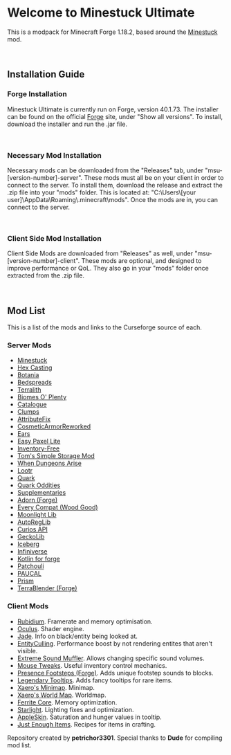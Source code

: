 <h1>Welcome to Minestuck Ultimate</h1>
<p>This is a modpack for Minecraft Forge 1.18.2, based around the <a href="https://github.com/mraof/Minestuck">Minestuck</a> mod.</p>
<br>
<h2>Installation Guide</h2>
<h3>Forge Installation</h3>
<p>Minestuck Ultimate is currently run on Forge, version 40.1.73. The installer can be found on the official <a href="https://files.minecraftforge.net/net/minecraftforge/forge/index_1.18.2.html">Forge</a> site, under "Show all versions". To install, download the installer and run the .jar file.</p>
<br>
<h3>Necessary Mod Installation</h3>
<p>Necessary mods can be downloaded from the "Releases" tab, under "msu-[version-number]-server". These mods must all be on your client in order to connect to the server. To install them, download the release and extract the .zip file into your "mods" folder. This is located at: "C:\Users\[your user]\AppData\Roaming\.minecraft\mods". Once the mods are in, you can connect to the server.</p>
<br>
<h3>Client Side Mod Installation</h3>
<p>Client Side Mods are downloaded from "Releases" as well, under "msu-[version-number]-client". These mods are optional, and designed to improve performance or QoL. They also go in your "mods" folder once extracted from the .zip file.</p>
<br>

<h2>Mod List</h2>
<p>This is a list of the mods and links to the Curseforge source of each.</p>
<h3>Server Mods</h3>
<ul>
  <li><a href ="https://www.curseforge.com/minecraft/mc-mods/minestuck/files/4061655">Minestuck</a></li>
  <li><a href ="https://www.curseforge.com/minecraft/mc-mods/hexcasting/files/3969898">Hex Casting</a></li>
  <li><a href ="https://www.curseforge.com/minecraft/mc-mods/botania/files/3936568">Botania</a></li>
<li><a href ="https://www.curseforge.com/minecraft/mc-mods/bedspreads/files/3858902">Bedspreads</a></li>
<li><a href ="https://www.curseforge.com/minecraft/mc-mods/terralith/files/4001337">Terralith</a></li>
<li><a href ="https://www.curseforge.com/minecraft/mc-mods/biomes-o-plenty/files/3759236">Biomes O' Plenty</a></li>
<li><a href ="https://www.curseforge.com/minecraft/mc-mods/catalogue/files/3803098">Catalogue</a></li>
<li><a href ="https://www.curseforge.com/minecraft/mc-mods/clumps/files/3913406">Clumps</a></li>
<li><a href ="https://www.curseforge.com/minecraft/mc-mods/attributefix/files/3801087">AttributeFix</a></li>
<li><a href ="https://www.curseforge.com/minecraft/mc-mods/cosmetic-armor-reworked/files/4016730">CosmeticArmorReworked</a></li>
<li><a href ="https://www.curseforge.com/minecraft/mc-mods/ears/files/3616896">Ears</a></li>
<li><a href ="https://www.curseforge.com/minecraft/mc-mods/colds-easy-paxel-lite/files/3920551">Easy Paxel Lite</a></li>
<li><a href ="https://www.curseforge.com/minecraft/mc-mods/inventory-free/files/3782203">Inventory-Free</a></li>
<li><a href ="https://www.curseforge.com/minecraft/mc-mods/toms-storage/files/3972854">Tom's Simple Storage Mod </a></li>
<li><a href ="https://www.curseforge.com/minecraft/mc-mods/when-dungeons-arise/files/4047163">When Dungeons Arise</a></li>
<li><a href ="https://www.curseforge.com/minecraft/mc-mods/lootr/files/3991008">Lootr </a></li>
<li><a href ="https://www.curseforge.com/minecraft/mc-mods/quark/files/3840125">Quark</a></li>
<li><a href ="https://www.curseforge.com/minecraft/mc-mods/quark-oddities/files/3575623">Quark Oddities</a></li>
<li><a href ="https://www.curseforge.com/minecraft/mc-mods/supplementaries/files/4049235">Supplementaries</a></li>
<li><a href ="https://www.curseforge.com/minecraft/mc-mods/adorn-for-forge/files/3796950">Adorn (Forge)</a></li>
<li><a href ="https://www.curseforge.com/minecraft/mc-mods/every-compat/files/4056282">Every Compat (Wood Good)</a></li>
<li><a href ="https://www.curseforge.com/minecraft/mc-mods/selene/files/3842421">Moonlight Lib</a></li>
<li><a href ="https://www.curseforge.com/minecraft/mc-mods/autoreglib/files/3642382">AutoRegLib</a></li>
<li><a href ="https://www.curseforge.com/minecraft/mc-mods/curios/files/3841948">Curios API</a></li>
<li><a href ="https://www.curseforge.com/minecraft/mc-mods/geckolib/files/4064442">GeckoLib</a></li>
<li><a href ="https://www.curseforge.com/minecraft/mc-mods/iceberg/files/4035917">Iceberg</a></li>
<li><a href ="https://www.curseforge.com/minecraft/mc-mods/infiniverse/files/3714098">Infiniverse</a></li>
<li><a href ="https://www.curseforge.com/minecraft/mc-mods/kotlin-for-forge/files/3925887">Kotlin for forge</a></li>
<li><a href ="https://www.curseforge.com/minecraft/mc-mods/patchouli/files/3846086">Patchouli</a></li>
<li><a href ="https://www.curseforge.com/minecraft/mc-mods/paucal/files/3831430">PAUCAL</a></li>
<li><a href ="https://www.curseforge.com/minecraft/mc-mods/prism-lib/files/3933410">Prism </a></li>
<li><a href ="https://www.curseforge.com/minecraft/mc-mods/terrablender/files/3957976">TerraBlender (Forge)</a></li>
</ul>


<h3>Client Mods</h3>
<ul>
  <li><a href = "https://www.curseforge.com/minecraft/mc-mods/rubidium/files/4024781">Rubidium</a>. Framerate and memory optimisation.</li>
  <li><a href = "https://www.curseforge.com/minecraft/mc-mods/oculus/files/3929520">Oculus</a>. Shader engine.</li>
  <li><a href = "https://www.curseforge.com/minecraft/mc-mods/jade/files/4035581">Jade</a>. Info on black/entity being looked at.</li>
  <li><a href = "https://www.curseforge.com/minecraft/mc-mods/entityculling/files/3743929">EntityCulling</a>. Performance boost by not rendering entites that aren't visible.</li>
  <li><a href = "https://www.curseforge.com/minecraft/mc-mods/extreme-sound-muffler/files/4033047">Extreme Sound Muffler</a>. Allows changing specific sound volumes.</li>
  <li><a href = "https://www.curseforge.com/minecraft/mc-mods/mouse-tweaks/files/3578801">Mouse Tweaks</a>. Useful inventory control mechanics.</li>
  <li><a href = "https://www.curseforge.com/minecraft/mc-mods/presence-footsteps-forge/files/3909860">Presence Footsteps (Forge)</a>. Adds unique footstep sounds to blocks.</li>
  <li><a href = "https://www.curseforge.com/minecraft/mc-mods/legendary-tooltips/files/4035921">Legendary Tooltips</a>. Adds fancy tooltips for rare items.</li>
  <li><a href ="https://www.curseforge.com/minecraft/mc-mods/xaeros-minimap/files/4026490">Xaero's Minimap</a>. Minimap.</li>
  <li><a href ="https://www.curseforge.com/minecraft/mc-mods/xaeros-world-map/files/4026503">Xaero's World Map</a>. Worldmap.</li>
  <li><a href ="https://www.curseforge.com/minecraft/mc-mods/ferritecore/files/3767288">Ferrite Core</a>. Memory optimization.</li>
  <li><a href = "https://www.curseforge.com/minecraft/mc-mods/starlight-forge/files/3706539">Starlight</a>. Lighting fixes and optimization.</li>
  <li><a href ="https://www.curseforge.com/minecraft/mc-mods/appleskin/files/3927564">AppleSkin</a>. Saturation and hunger values in tooltip.</li>
  <li><a href ="https://www.curseforge.com/minecraft/mc-mods/jei/files/3940240">Just Enough Items</a>. Recipes for items in crafting.</li>
  
</ul>

Repository created by <b>petrichor3301</b>. Special thanks to <b>Dude</b> for compiling mod list.
